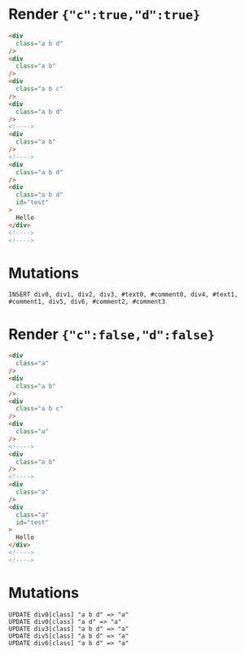 # Render `{"c":true,"d":true}`

```html
<div
  class="a b d"
/>
<div
  class="a b"
/>
<div
  class="a b c"
/>
<div
  class="a b d"
/>
<!---->
<div
  class="a b"
/>
<!---->
<div
  class="a b d"
/>
<div
  class="a b d"
  id="test"
>
  Hello
</div>
<!---->
<!---->
```

# Mutations
```
INSERT div0, div1, div2, div3, #text0, #comment0, div4, #text1, #comment1, div5, div6, #comment2, #comment3
```

# Render `{"c":false,"d":false}`

```html
<div
  class="a"
/>
<div
  class="a b"
/>
<div
  class="a b c"
/>
<div
  class="a"
/>
<!---->
<div
  class="a b"
/>
<!---->
<div
  class="a"
/>
<div
  class="a"
  id="test"
>
  Hello
</div>
<!---->
<!---->
```

# Mutations
```
UPDATE div0[class] "a b d" => "a"
UPDATE div0[class] "a d" => "a"
UPDATE div3[class] "a b d" => "a"
UPDATE div5[class] "a b d" => "a"
UPDATE div6[class] "a b d" => "a"
```
